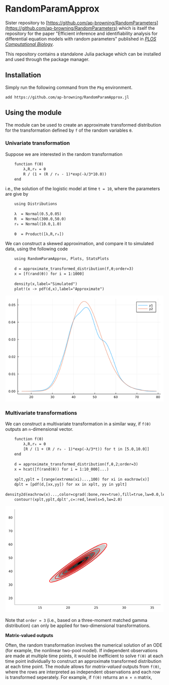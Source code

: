 # RandomParamApprox

Sister repository to [https://github.com/ap-browning/RandomParameters](https://github.com/ap-browning/RandomParameters) which is itself the repository for the paper "Efficient inference and identifiability analysis for differential equation models with random parameters" published in [_PLOS Computational Biology_](https://doi.org/10.1371/journal.pcbi.1010734).

This repository contains a standalone Julia package which can be installed and used through the package manager.

## Installation

Simply run the following command from the `Pkg` environment.
```
add https://github.com/ap-browning/RandomParamApprox.jl
```


## Using the module

The module can be used to create an approximate transformed distribution for the transformation defined by `f` of the random variables `θ`.  

### Univariate transformation

Suppose we are interested in the random transformation 
```
    function f(θ)
        λ,R,r₀ = θ
        R / (1 + (R / r₀ - 1)*exp(-λ/3*10.0))
    end
```
i.e., the solution of the logistic model at time `t = 10`, where the parameters are give by
```
    using Distributions

    λ  = Normal(0.5,0.05)
    R  = Normal(300.0,50.0)
    r₀ = Normal(10.0,1.0)
    
    θ  = Product([λ,R,r₀])
```

We can construct a skewed approximation, and compare it to simulated data, using the following code
```
    using RandomParamApprox, Plots, StatsPlots

    d = approximate_transformed_distribution(f,θ;order=3)
    x = [f(rand(θ)) for i = 1:1000]

    density(x,label="Simulated")
    plot!(x -> pdf(d,x),label="Approximate")
```
![](univariate_example.png)

### Multivariate transformations

We can construct a multivariate transformation in a similar way, if `f(θ)` outputs an `n`-dimensional vector.
```
    function f(θ)
        λ,R,r₀ = θ
        [R / (1 + (R / r₀ - 1)*exp(-λ/3*t)) for t in [5.0,10.0]]
    end

    d = approximate_transformed_distribution(f,θ,2;order=3)
    x = hcat([f(rand(θ)) for i = 1:10_000]...)

    xplt,yplt = [range(extrema(xi)...,100) for xi in eachrow(x)]
    dplt = [pdf(d,[xx,yy]) for xx in xplt, yy in yplt]
    density2d(eachrow(x)...,color=cgrad(:bone,rev=true),fill=true,lw=0.0,levels=5)
    contour!(xplt,yplt,dplt',c=:red,levels=5,lw=2.0)
```
![](bivariate_example.png)

Note that `order = 3` (i.e., based on a three-moment matched gamma distribution) can only be applied for two-dimensional transformations. 

__Matrix-valued outputs__

Often, the random transformation involves the numerical solution of an ODE (for example, the nonlinear two-pool model). If independent observations are made at multiple time points, it would be inefficient to solve `f(θ)` at each time point individually to construct an approximate transformed distribution at each time point. The module allows for _matrix-valued_ outputs from `f(θ)`, where the rows are interpreted as independent observations and each row is transformed seperately. For example, if `f(θ)` returns an `m × n` matrix,
```